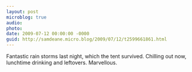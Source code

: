 ```yaml
---
layout: post
microblog: true
audio: 
photo: 
date: 2009-07-12 00:00:00 -0000
guid: http://samdeane.micro.blog/2009/07/12/t2599661861.html
---
```

Fantastic rain storms last night, which the tent survived. Chilling out now, lunchtime drinking and leftovers. Marvellous.
